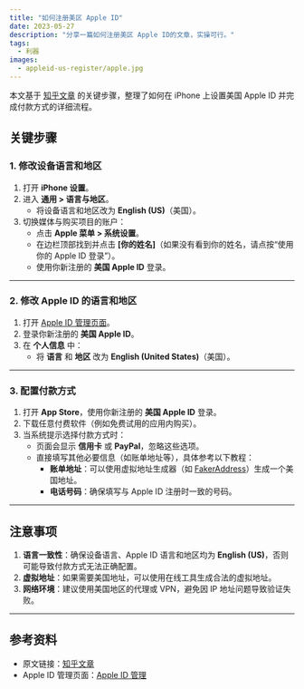 ```yaml
---
title: "如何注册美区 Apple ID"
date: 2023-05-27
description: "分享一篇如何注册美区 Apple ID的文章，实操可行。"
tags:
  - 利器
images:
  - appleid-us-register/apple.jpg
---
```


本文基于 [知乎文章](https://zhuanlan.zhihu.com/p/367821925) 的关键步骤，整理了如何在 iPhone 上设置美国 Apple ID 并完成付款方式的详细流程。


## 关键步骤

### 1. 修改设备语言和地区
1. 打开 **iPhone 设置**。
2. 进入 **通用 > 语言与地区**。
   - 将设备语言和地区改为 **English (US)**（美国）。
3. 切换媒体与购买项目的账户：
   - 点击 **Apple 菜单 > 系统设置**。
   - 在边栏顶部找到并点击 **[你的姓名]**（如果没有看到你的姓名，请点按“使用你的 Apple ID 登录”）。
   - 使用你新注册的 **美国 Apple ID** 登录。

---

### 2. 修改 Apple ID 的语言和地区
1. 打开 [Apple ID 管理页面](https://appleid.apple.com/account/manage/section/information)。
2. 登录你新注册的 **美国 Apple ID**。
3. 在 **个人信息** 中：
   - 将 **语言** 和 **地区** 改为 **English (United States)**（美国）。

---

### 3. 配置付款方式
1. 打开 **App Store**，使用你新注册的 **美国 Apple ID** 登录。
2. 下载任意付费软件（例如免费试用的应用内购买）。
3. 当系统提示选择付款方式时：
   - 页面会显示 **信用卡** 或 **PayPal**，忽略这些选项。
   - 直接填写其他必要信息（如账单地址等），具体参考以下教程：
     - **账单地址**：可以使用虚拟地址生成器（如 [FakerAddress](https://www.fakeraddress.com/)）生成一个美国地址。
     - **电话号码**：确保填写与 Apple ID 注册时一致的号码。

---

## 注意事项
1. **语言一致性**：确保设备语言、Apple ID 语言和地区均为 **English (US)**，否则可能导致付款方式无法正确配置。
2. **虚拟地址**：如果需要美国地址，可以使用在线工具生成合法的虚拟地址。
3. **网络环境**：建议使用美国地区的代理或 VPN，避免因 IP 地址问题导致验证失败。

---

## 参考资料
- 原文链接：[知乎文章](https://zhuanlan.zhihu.com/p/367821925)
- Apple ID 管理页面：[Apple ID 管理](https://appleid.apple.com/account/manage/section/information)